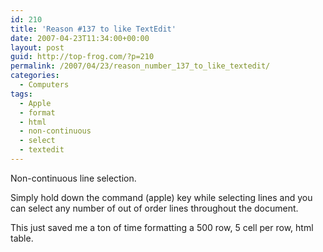 ```yaml
---
id: 210
title: 'Reason #137 to like TextEdit'
date: 2007-04-23T11:34:00+00:00
layout: post
guid: http://top-frog.com/?p=210
permalink: /2007/04/23/reason_number_137_to_like_textedit/
categories:
  - Computers
tags:
  - Apple
  - format
  - html
  - non-continuous
  - select
  - textedit
---
```

Non-continuous line selection. 

Simply hold down the command (apple) key while selecting lines and you can select any number of out of order lines throughout the document.

This just saved me a ton of time formatting a 500 row, 5 cell per row, html table.
